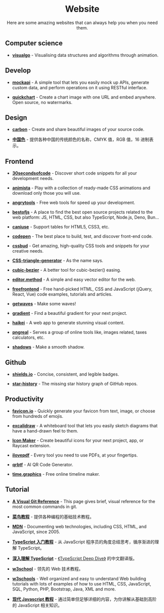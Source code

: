 <h1 align="center">Website</h1>
<p align="center">
Here are some amazing websites that can always help you when you need them.
</p>

## Computer science

-   [**visualgo**](https://visualgo.net/en) - Visualising data structures and algorithms through animation.

## Develop

-   [**mockapi**](https://mockapi.io/) - A simple tool that lets you easily mock up APIs, generate custom data, and perform operations on it using RESTful interface.

-   [**quickchart**](https://quickchart.io/) - Create a chart image with one URL and embed anywhere. Open source, no watermarks.

## Design

-   [**carbon**](https://carbon.now.sh/) - Create and share beautiful images of your source code.

-   [**中国色**](http://zhongguose.com/) - 提供各种中国的传统颜色的名称，CMYK 值，RGB 值，16 进制表示。

## Frontend

-   [**30secondsofcode**](https://www.30secondsofcode.org/) - Discover short code snippets for all your development needs.

-   [**animista**](https://animista.net/) - Play with a collection of ready-made CSS animations and download only those you will use.
-   [**angrytools**](https://angrytools.com/) - Free web tools for speed up your development.

-   [**bestofjs**](https://bestofjs.org/) - A place to find the best open source projects related to the web platform: JS, HTML, CSS, but also TypeScript, Node.js, Deno, Bun...

-   [**caniuse**](https://caniuse.com/) - Support tables for HTML5, CSS3, etc.

-   [**codepen**](https://codepen.io/) - The best place to build, test, and discover front-end code.

-   [**cssbud**](https://cssbud.com/) - Get amazing, high-quality CSS tools and snippets for your creative needs.

-   [**CSS-triangle-generator**](http://apps.eky.hk/css-triangle-generator/) - As the name says.

-   [**cubic-bezier**](https://cubic-bezier.com/) - A better tool for cubic-bezier() easing.

-   [**editor.method**](https://editor.method.ac/) - A simple and easy vector editor for the web.

-   [**freefrontend**](https://freefrontend.com/) - Free hand-picked HTML, CSS and JavaScript (jQuery, React, Vue) code examples, tutorials and articles.

-   [**getwaves**](https://getwaves.io/) - Make some waves!

-   [**gradient**](https://gradient.shapefactory.co/) - Find a beautiful gradient for your next project.

-   [**haikei**](https://haikei.app/) - A web app to generate stunning visual content.

-   [**pngreal**](https://pngreal.com/) - Serves a group of online tools like, images related, taxes calculators, etc.

-   [**shadows**](https://shadows.brumm.af/) - Make a smooth shadow.

## Github

-   [**shields.io**](https://shields.io/) - Concise, consistent, and legible badges.

-   [**star-history**](https://star-history.com/) - The missing star history graph of GitHub repos.

## Productivity

-   [**favicon.io**](https://favicon.io/) - Quickly generate your favicon from text, image, or choose from hundreds of emojis.

-   [**excalidraw**](https://excalidraw.com/) - A whiteboard tool that lets you easily sketch diagrams that have a hand-drawn feel to them.

-   [**Icon Maker**](https://icon.ray.so/) - Create beautiful icons for your next project, app, or Raycast extension.

-   [**ilovepdf**](https://www.ilovepdf.com/) - Every tool you need to use PDFs, at your fingertips.

-   [**qrbtf**](https://qrbtf.com/) - AI QR Code Generator.

-   [**time.graphics**](https://time.graphics/) - Free online timeline maker.

## Tutorial

-   [**A Visual Git Reference**](https://marklodato.github.io/visual-git-guide/index-en.html) - This page gives brief, visual reference for the most common commands in git.

-   [**菜鸟教程**](https://www.runoob.com/) - 提供各种编程的基础技术教程。

-   [**MDN**](https://developer.mozilla.org/) - Documenting web technologies, including CSS, HTML, and JavaScript, since 2005.

-   [**TypeScript 入门教程**](https://ts.xcatliu.com/) - 从 JavaScript 程序员的角度总结思考，循序渐进的理解 TypeScript。

-   [**深入理解 TypeScript**](https://jkchao.github.io/typescript-book-chinese/) - [《TypeScript Deep Dive》](https://basarat.gitbook.io/typescript/) 的中文翻译版。

-   [**w3school**](https://www.w3school.com.cn/) - 领先的 Web 技术教程。

-   [**w3schools**](https://www.w3schools.com/) - Well organized and easy to understand Web building tutorials with lots of examples of how to use HTML, CSS, JavaScript, SQL, Python, PHP, Bootstrap, Java, XML and more.

-   [**现代 Javascript 教程**](https://zh.javascript.info/) - 通过简单但足够详细的内容，为你讲解从基础到高阶的 JavaScript 相关知识。
